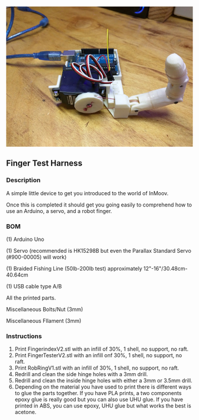 ![alt text][logo]
## Finger Test Harness

### Description

A simple little device to get you introduced to the world of InMoov.

Once this is completed it should get you going easily to comprehend how to use an Arduino, a servo, and a robot finger.

### BOM

(1) Arduino Uno

(1) Servo (recommended is HK15298B but even the Parallax Standard Servo (#900-00005) will work)

(1) Braided Fishing Line (50lb-200lb test) approximately 12"-16"/30.48cm-40.64cm

(1) USB cable type A/B

All the printed parts.

Miscellaneous Bolts/Nut (3mm)

Miscellaneous FIlament (3mm)

### Instructions
1. Print FingerindexV2.stl with an infill of 30%, 1 shell, no support, no raft.
2. Print FingerTesterV2.stl with an infill onf 30%, 1 shell, no support, no raft.
3. Print RobRingV1.stl with an infill of 30%, 1 shell, no support, no raft.
4. Redrill and clean the side hinge holes with a 3mm drill.
5. Redrill and clean the inside hinge holes with either a 3mm or 3.5mm drill.
6. Depending on the material you have used to print there is different ways to glue the parts together. If you have PLA prints, a two components epoxy glue is really good but you can also use UHU glue. If you have printed in ABS, you can use epoxy, UHU glue but what works the best is acetone.

[logo]: fth-1.jpg "inMoov Robot Finger Test Harness"
